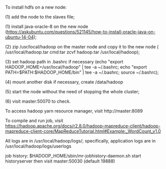 To install hdfs on a new node:

(1) add the node to the slaves file;

(1) install java-oracle-8 on the new node (https://askubuntu.com/questions/521145/how-to-install-oracle-java-on-ubuntu-14-04);

(2) zip /usr/local/hadoop on the master node and copy it to the new node ( /usr/local/hadoop.tar    cmd:tar zcvf hadoop.tar /usr/local/hadoop);

(3) set hadoop path in .bashrc if necessary (echo "export HADOOP_HOME=/usr/local/hadoop" | tee -a ~/.bashrc; echo "export PATH=\$PATH:\$HADOOP_HOME/bin" | tee -a ~/.bashrc;  source ~/.bashrc);

(4) mount another disk if necessary, create /data/hadoop

(5) start the node without the need of stopping the whole cluster;

(6) visit master:50070 to check.


To access hadoop yarn resource manager, visit http://master:8089

To compile and run job, visit https://hadoop.apache.org/docs/r2.8.0/hadoop-mapreduce-client/hadoop-mapreduce-client-core/MapReduceTutorial.html#Example:_WordCount_v1.0

All logs are in /usr/local/hadoop/logs/; specifically, application logs are in /usr/local/hadoop/logs/userlogs

job history: $HADOOP_HOME/sbin/mr-jobhistory-daemon.sh start historyserver
then visit master:50030 (default 19888)

